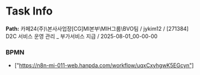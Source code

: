 # Task Info

**Path:** 카페24(주)\본사사업장\[CG]MI본부\MIH그룹\BVO팀 / jykim12 / [271384] D2C 서비스 운영 관리 _ 부가서비스 지급 / 2025-08-01_00-00-00

### BPMN
- ["https://n8n-mi-011-web.hanpda.com/workflow/uqxCxyhgwK5EGcyn"]

